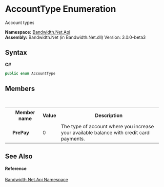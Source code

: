 ﻿# AccountType Enumeration
 

Account types

**Namespace:**&nbsp;<a href ="N_Bandwidth_Net_Api.md">Bandwidth.Net.Api</a><br />**Assembly:**&nbsp;Bandwidth.Net (in Bandwidth.Net.dll) Version: 3.0.0-beta3

## Syntax

**C#**<br />
``` C#
public enum AccountType
```


## Members
&nbsp;<table><tr><th></th><th>Member name</th><th>Value</th><th>Description</th></tr><tr><td /><td target="F:Bandwidth.Net.Api.AccountType.PrePay">**PrePay**</td><td>0</td><td>The type of account where you increase your available balance with credit card payments.</td></tr></table>

## See Also


#### Reference
<a href ="N_Bandwidth_Net_Api.md">Bandwidth.Net.Api Namespace</a><br />